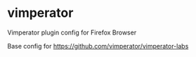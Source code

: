 # vimperator
Vimperator plugin config for Firefox Browser

Base config for https://github.com/vimperator/vimperator-labs
